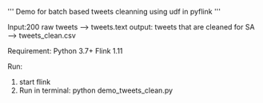 '''
Demo for batch based tweets cleanning using udf in pyflink
'''

Input:200 raw tweets --> tweets.text
output: tweets that are cleaned for SA --> tweets_clean.csv


Requirement:
Python 3.7+
Flink 1.11

Run:
1. start flink
2. Run in terminal: python demo_tweets_clean.py
